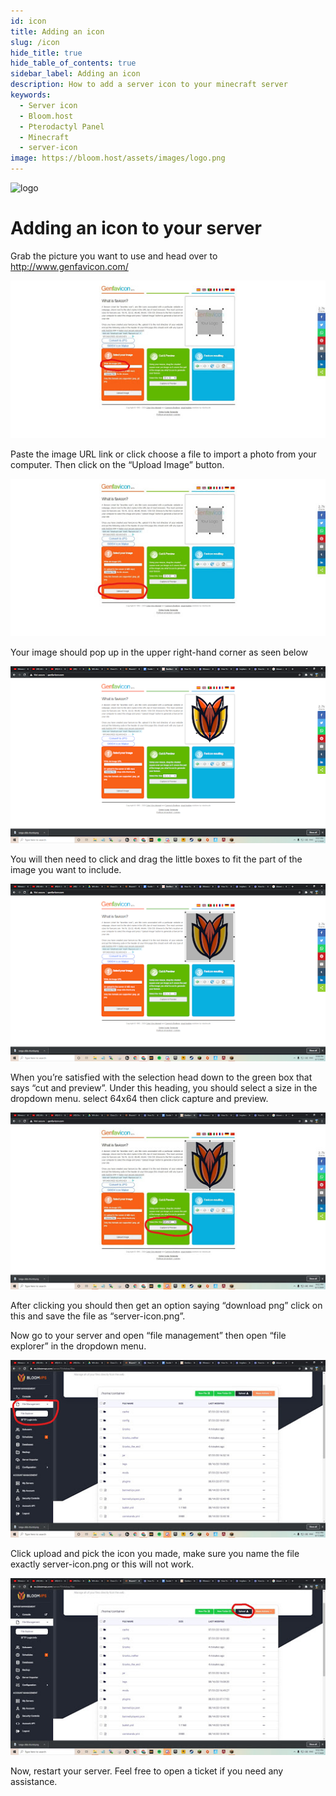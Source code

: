 ```yaml
---
id: icon
title: Adding an icon
slug: /icon
hide_title: true
hide_table_of_contents: true
sidebar_label: Adding an icon
description: How to add a server icon to your minecraft server
keywords:
  - Server icon
  - Bloom.host
  - Pterodactyl Panel
  - Minecraft
  - server-icon
image: https://bloom.host/assets/images/logo.png
---
```


<div class="text--center">
<img src="https://bloom.host/assets/images/logo.png" alt="logo" height="50%" width="50%"/>
<h1>Adding an icon to your server</h1>
</div>

Grab the picture you want to use and head over to http://www.genfavicon.com/

![icon](../../static/imgs/running_a_server/icon/1.png)

Paste the image URL link or click choose a file to import a photo from your computer.
Then click on the “Upload Image” button.

![icon](../../static/imgs/running_a_server/icon/2.png)

Your image should pop up in the upper right-hand corner as seen below

![icon](../../static/imgs/running_a_server/icon/3.png)

You will then need to click and drag the little boxes to fit the part of the image you want to include.

![icon](../../static/imgs/running_a_server/icon/4.png)

When you’re satisfied with the selection head down to the green box that says “cut and preview”. Under this heading, you should select a size in the dropdown menu. select 64x64 then click capture and preview.

![icon](../../static/imgs/running_a_server/icon/5.png)


After clicking you should then get an option saying “download png” click on this and save the file as “server-icon.png”. 

Now go to your server and open “file management” then open “file explorer” in the dropdown menu.

![icon](../../static/imgs/running_a_server/icon/6.png)

Click upload and pick the icon you made, make sure you name the file exactly server-icon.png or this will not work.

![icon](../../static/imgs/running_a_server/icon/7.png)


Now, restart your server. Feel free to open a ticket if you need any assistance. 



